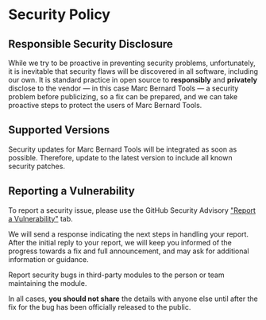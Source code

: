 # Security Policy

## Responsible Security Disclosure

While we try to be proactive in preventing security problems, unfortunately, it is inevitable that security flaws will be discovered in all software, including our own. It is standard practice in open source to **responsibly** and **privately** disclose to the vendor — in this case Marc Bernard Tools — a security problem before publicizing, so a fix can be prepared, and we can take proactive steps to protect the users of Marc Bernard Tools.

## Supported Versions

Security updates for Marc Bernard Tools will be integrated as soon as possible. Therefore, update to the latest version to include all known security patches.

## Reporting a Vulnerability

To report a security issue, please use the GitHub Security Advisory ["Report a Vulnerability"](https://github.com/Marc-Bernard-Tools/.github/security/advisories/new) tab.

We will send a response indicating the next steps in handling your report. After the initial reply to your report, we will keep you informed of the progress towards a fix and full announcement, and may ask for additional information or guidance.

Report security bugs in third-party modules to the person or team maintaining the module. 

In all cases, **you should not share** the details with anyone else until after the fix for the bug has been officially released to the public.
